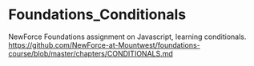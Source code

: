 # Foundations_Conditionals
NewForce Foundations assignment on Javascript, learning conditionals.
https://github.com/NewForce-at-Mountwest/foundations-course/blob/master/chapters/CONDITIONALS.md

